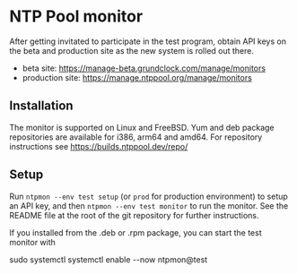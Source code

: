 # NTP Pool monitor

After getting invitated to participate in the test program, obtain API
keys on the beta and production site as the new system is rolled out
there.

 - beta site: https://manage-beta.grundclock.com/manage/monitors
 - production site: https://manage.ntppool.org/manage/monitors

## Installation

The monitor is supported on Linux and FreeBSD. Yum and deb package
repositories are available for i386, arm64 and amd64. For repository
instructions see https://builds.ntppool.dev/repo/

## Setup

Run `ntpmon --env test setup` (or `prod` for production environment)
to setup an API key, and then `ntpmon --env test monitor` to
run the monitor. See the README file at the root of the git
repository for further instructions.

If you installed from the .deb or .rpm package, you can start
the test monitor with

   sudo systemctl systemctl enable --now ntpmon@test
